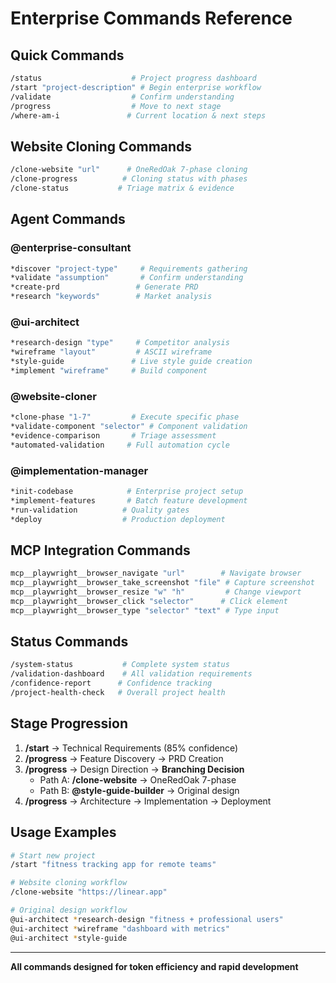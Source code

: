# Enterprise Commands Reference

## Quick Commands

```bash
/status                    # Project progress dashboard
/start "project-description" # Begin enterprise workflow
/validate                  # Confirm understanding
/progress                  # Move to next stage
/where-am-i               # Current location & next steps
```

## Website Cloning Commands

```bash
/clone-website "url"      # OneRedOak 7-phase cloning
/clone-progress          # Cloning status with phases
/clone-status           # Triage matrix & evidence
```

## Agent Commands

### @enterprise-consultant
```bash
*discover "project-type"     # Requirements gathering
*validate "assumption"       # Confirm understanding
*create-prd                 # Generate PRD
*research "keywords"        # Market analysis
```

### @ui-architect
```bash
*research-design "type"     # Competitor analysis
*wireframe "layout"         # ASCII wireframe
*style-guide               # Live style guide creation
*implement "wireframe"     # Build component
```

### @website-cloner
```bash
*clone-phase "1-7"         # Execute specific phase
*validate-component "selector" # Component validation
*evidence-comparison       # Triage assessment
*automated-validation     # Full automation cycle
```

### @implementation-manager
```bash
*init-codebase            # Enterprise project setup
*implement-features       # Batch feature development
*run-validation          # Quality gates
*deploy                  # Production deployment
```

## MCP Integration Commands

```bash
mcp__playwright__browser_navigate "url"        # Navigate browser
mcp__playwright__browser_take_screenshot "file" # Capture screenshot
mcp__playwright__browser_resize "w" "h"         # Change viewport
mcp__playwright__browser_click "selector"      # Click element
mcp__playwright__browser_type "selector" "text" # Type input
```

## Status Commands

```bash
/system-status           # Complete system status
/validation-dashboard    # All validation requirements
/confidence-report      # Confidence tracking
/project-health-check   # Overall project health
```

## Stage Progression

1. **/start** → Technical Requirements (85% confidence)
2. **/progress** → Feature Discovery → PRD Creation
3. **/progress** → Design Direction → **Branching Decision**
   - Path A: **/clone-website** → OneRedOak 7-phase
   - Path B: **@style-guide-builder** → Original design
4. **/progress** → Architecture → Implementation → Deployment

## Usage Examples

```bash
# Start new project
/start "fitness tracking app for remote teams"

# Website cloning workflow
/clone-website "https://linear.app"

# Original design workflow
@ui-architect *research-design "fitness + professional users"
@ui-architect *wireframe "dashboard with metrics"
@ui-architect *style-guide
```

---

**All commands designed for token efficiency and rapid development**